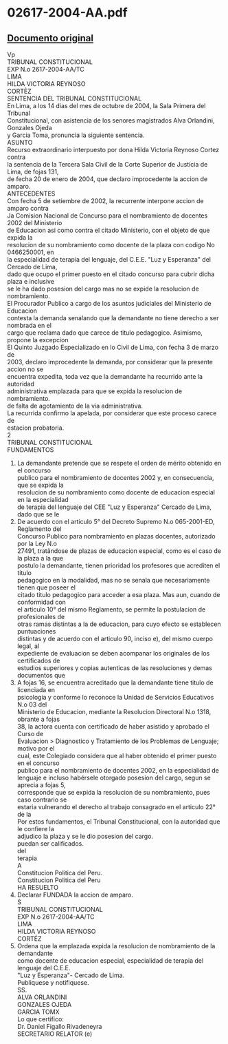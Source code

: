 
02617-2004-AA.pdf
=================
  
[Documento original](https://tc.gob.pe/jurisprudencia/2005/02617-2004-AA.pdf)  
---  
Vp  
TRIBUNAL CONSTITUCIONAL  
EXP N.o 2617-2004-AA/TC  
LIMA  
HILDA VICTORIA REYNOSO  
CORTÈZ  
SENTENCIA DEL TRIBUNAL CONSTITUCIONAL  
En Lima, a los 14 dias del mes de octubre de 2004, la Sala Primera del Tribunal  
Constitucional, con asistencia de los senores magistrados Alva Orlandini, Gonzales Ojeda  
y Garcia Toma, pronuncia la siguiente sentencia.  
ASUNTO  
Recurso extraordinario interpuesto por dona Hilda Victoria Reynoso Cortez contra  
la sentencia de la Tercera Sala Civil de la Corte Superior de Justicia de Lima, de fojas 131,  
de fecha 20 de enero de 2004, que declaro improcedente la accion de amparo.  
ANTECEDENTES  
Con fecha 5 de setiembre de 2002, la recurrente interpone accion de amparo contra  
Ja Comision Nacional de Concurso para el nombramiento de docentes 2002 del Ministerio  
de Educacion asi como contra el citado Ministerio, con el objeto de que expida la  
resolucion de su nombramiento como docente de la plaza con codigo No 0466250001, en  
la especialidad de terapia del lenguaje, del C.E.E. "Luz y Esperanza" del Cercado de Lima,  
dado que ocupo el primer puesto en el citado concurso para cubrir dicha plaza e inclusive  
se le ha dado posesion del cargo mas no se expide la resolucion de nombramiento.  
El Procurador Publico a cargo de los asuntos judiciales del Ministerio de Educacion  
contesta la demanda senalando que la demandante no tiene derecho a ser nombrada en el  
cargo que reclama dado que carece de titulo pedagogico. Asimismo, propone la excepcion  
El Quinto Juzgado Especializado en lo Civil de Lima, con fecha 3 de marzo de  
2003, declaro improcedente la demanda, por considerar que la presente accion no se  
encuentra expedita, toda vez que la demandante ha recurrido ante la autoridad  
administrativa emplazada para que se expida la resolucion de nombramiento.  
de falta de agotamiento de la via administrativa.  
La recurrida confirmo la apelada, por considerar que este proceso carece de  
estacion probatoria.  
2  
TRIBUNAL CONSTITUCIONAL  
FUNDAMENTOS  
1. La demandante pretende que se respete el orden de mérito obtenido en el concurso  
publico para el nombramiento de docentes 2002 y, en consecuencia, que se expida la  
resolucion de su nombramiento como docente de educacion especial en la especialidad  
de terapia del lenguaje del CEE "Luz y Esperanza" Cercado de Lima, dado que se le  
2. De acuerdo con el articulo 5° del Decreto Supremo N.o 065-2001-ED, Reglamento del  
Concurso Publico para nombramiento en plazas docentes, autorizado por la Ley N.o  
27491, tratândose de plazas de educacion especial, como es el caso de la plaza a la que  
postulo la demandante, tienen prioridad los profesores que acrediten el titulo  
pedagogico en la modalidad, mas no se senala que necesariamente tienen que poseer el  
citado titulo pedagogico para acceder a esa plaza. Mas aun, cuando de conformidad con  
el articulo 10° del mismo Reglamento, se permite la postulacion de profesionales de  
otras ramas distintas a la de educacion, para cuyo efecto se establecen puntuaciones  
distintas y de acuerdo con el articulo 90, inciso e), del mismo cuerpo legal, al  
expediente de evaluacion se deben acompanar los originales de los certificados de  
estudios superiores y copias autenticas de las resoluciones y demas documentos que  
3. A fojas 16, se encuentra acreditado que la demandante tiene titulo de licenciada en  
psicologia y conforme lo reconoce la Unidad de Servicios Educativos N.o 03 del  
Ministerio de Educacion, mediante la Resolucion Directoral N.o 1318, obrante a fojas  
38, la actora cuenta con certificado de haber asistido y aprobado el Curso de  
Evaluacion > Diagnostico y Tratamiento de los Problemas de Lenguaje; motivo por el  
cual, este Colegiado considera que al haber obtenido el primer puesto en el concurso  
publico para el nombramiento de docentes 2002, en la especialidad de  
lenguaje e incluso habérsele otorgado posesion del cargo, segun se aprecia a fojas 5,  
corresponde que se expida la resolucion de su nombramiento, pues caso contrario se  
estaria vulnerando el derecho al trabajo consagrado en el articulo 22° de la  
Por estos fundamentos, el Tribunal Constitucional, con la autoridad que le confiere la  
adjudico la plaza y se le dio posesion del cargo.  
puedan ser calificados.  
del  
terapia  
A  
Constitucion Politica del Peru.  
Constitucion Politica del Peru  
HA RESUELTO  
1. Declarar FUNDADA la accion de amparo.  
S  
TRIBUNAL CONSTITUCIONAL  
EXP N.o 2617-2004-AA/TC  
LIMA  
HILDA VICTORIA REYNOSO  
CORTÉZ  
2. Ordena que la emplazada expida la resolucion de nombramiento de la demandante  
como docente de educacion especial, especialidad de terapia del lenguaje del C.E.E.  
"Luz y Esperanza"- Cercado de Lima.  
Publiquese y notifiquese.  
SS.  
ALVA ORLANDINI  
GONZALES OJEDA  
GARCIA TOMX  
Lo que certifico:  
Dr. Daniel Figallo Rivadeneyra  
SECRETARIO RELATOR (e)